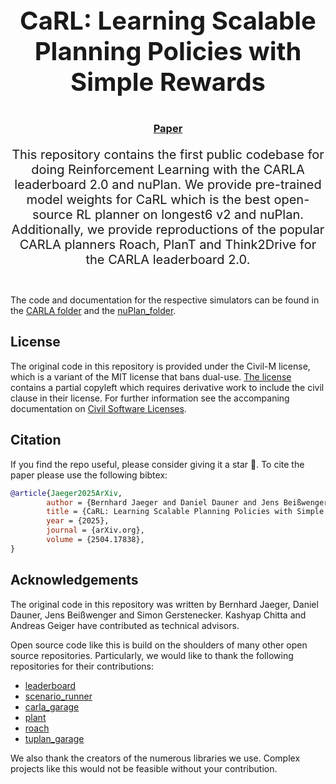 <p align="center" style="font-size:40px;">
<b> CaRL: Learning Scalable Planning Policies with Simple Rewards </b>
</p>

<p align="center">
  <h3 align="center">
         <a href="https://arxiv.org/abs/2504.17838"> Paper</a>
  </h3>
</p>


<p align="center" style="font-size:20px;">
This repository contains the first public codebase for doing Reinforcement Learning with the CARLA leaderboard 2.0 and nuPlan. We provide pre-trained model weights for CaRL which is the best open-source RL planner on longest6 v2 and nuPlan. Additionally, we provide reproductions of the popular CARLA planners Roach, PlanT and Think2Drive for the CARLA leaderboard 2.0. <br/><br/>
</p>

The code and documentation for the respective simulators can be found in the [CARLA folder](CARLA) and the [nuPlan_folder](nuPlan).


## License

The original code in this repository is provided under the Civil-M license, which is a variant of the MIT license that bans dual-use. [The license](LICENSE) contains a partial copyleft which requires derivative work to include the civil clause in their license. For further information see the accompaning documentation on [Civil Software Licenses](docs/Jaeger2025LicenseWhitepaper.pdf).

## Citation
If you find the repo useful, please consider giving it a star &#127775;.
To cite the paper please use the following bibtex:
```BibTeX
@article{Jaeger2025ArXiv, 
        author = {Bernhard Jaeger and Daniel Dauner and Jens Beißwenger and Simon Gerstenecker and Kashyap Chitta and Andreas Geiger}, 
        title = {CaRL: Learning Scalable Planning Policies with Simple Rewards}, 
        year = {2025}, 
        journal = {arXiv.org}, 
        volume = {2504.17838}, 
}
```

## Acknowledgements
The original code in this repository was written by Bernhard Jaeger, Daniel Dauner, Jens Beißwenger and Simon Gerstenecker. Kashyap Chitta and Andreas Geiger  have contributed as technical advisors.

Open source code like this is build on the shoulders of many other open source repositories.
Particularly, we would like to thank the following repositories for their contributions:

* [leaderboard](https://github.com/carla-simulator/leaderboard)
* [scenario_runner](https://github.com/carla-simulator/scenario_runner)
* [carla_garage](https://github.com/autonomousvision/carla_garage)
* [plant](https://github.com/autonomousvision/plant)
* [roach](https://github.com/zhejz/carla-roach/)
* [tuplan_garage](https://github.com/autonomousvision/tuplan_garage)

We also thank the creators of the numerous libraries we use. Complex projects like this would not be feasible without your contribution.

